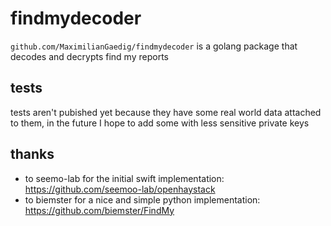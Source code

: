# findmydecoder

`github.com/MaximilianGaedig/findmydecoder` is a golang package that decodes and decrypts find my reports

## tests

tests aren't pubished yet because they have some real world data attached to them, in the future I hope to add some with less sensitive private keys

## thanks

- to seemo-lab for the initial swift implementation: https://github.com/seemoo-lab/openhaystack
- to biemster for a nice and simple python implementation: https://github.com/biemster/FindMy
